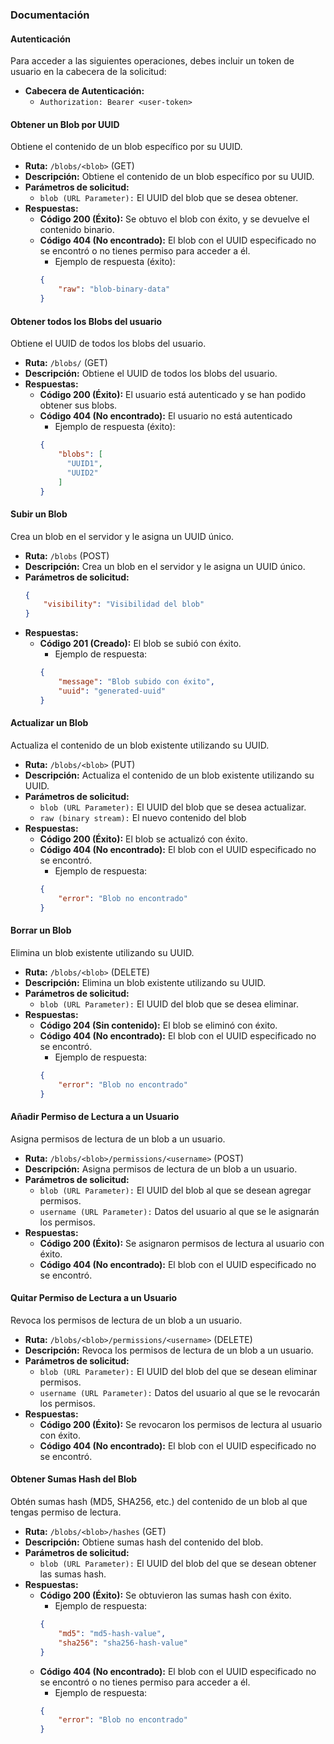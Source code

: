### Documentación

#### Autenticación
Para acceder a las siguientes operaciones, debes incluir un token de usuario en la cabecera de la solicitud:

- **Cabecera de Autenticación:** 
  - `Authorization: Bearer <user-token>`

#### Obtener un Blob por UUID
Obtiene el contenido de un blob específico por su UUID.

- **Ruta:** `/blobs/<blob>` (GET)
- **Descripción:** Obtiene el contenido de un blob específico por su UUID.
- **Parámetros de solicitud:**
  - `blob (URL Parameter):` El UUID del blob que se desea obtener.
- **Respuestas:**
  - **Código 200 (Éxito):** Se obtuvo el blob con éxito, y se devuelve el contenido binario.
  - **Código 404 (No encontrado):** El blob con el UUID especificado no se encontró o no tienes permiso para acceder a él.
    - Ejemplo de respuesta (éxito):
    ```json
    {
        "raw": "blob-binary-data"
    }
    ```

#### Obtener todos los Blobs del usuario
Obtiene el UUID de todos los blobs del usuario.

- **Ruta:** `/blobs/` (GET)
- **Descripción:** Obtiene el UUID de todos los blobs del usuario.
- **Respuestas:**
  - **Código 200 (Éxito):** El usuario está autenticado y se han podido obtener sus blobs.
  - **Código 404 (No encontrado):** El usuario no está autenticado
    - Ejemplo de respuesta (éxito):
    ```json
    {
        "blobs": [
          "UUID1",
          "UUID2"
        ]
    }
    ```

#### Subir un Blob
Crea un blob en el servidor y le asigna un UUID único.

- **Ruta:** `/blobs` (POST)
- **Descripción:** Crea un blob en el servidor y le asigna un UUID único.
- **Parámetros de solicitud:**
  ```json
  {
      "visibility": "Visibilidad del blob"
  }
  ```
- **Respuestas:**
  - **Código 201 (Creado):** El blob se subió con éxito.
    - Ejemplo de respuesta:
    ```json
    {
        "message": "Blob subido con éxito",
        "uuid": "generated-uuid"
    }
    ```

#### Actualizar un Blob
Actualiza el contenido de un blob existente utilizando su UUID.

- **Ruta:** `/blobs/<blob>` (PUT)
- **Descripción:** Actualiza el contenido de un blob existente utilizando su UUID.
- **Parámetros de solicitud:**
  - `blob (URL Parameter):` El UUID del blob que se desea actualizar.
  - `raw (binary stream):` El nuevo contenido del blob
- **Respuestas:**
  - **Código 200 (Éxito):** El blob se actualizó con éxito.
  - **Código 404 (No encontrado):** El blob con el UUID especificado no se encontró.
    - Ejemplo de respuesta:
    ```json
    {
        "error": "Blob no encontrado"
    }
    ```

#### Borrar un Blob
Elimina un blob existente utilizando su UUID.

- **Ruta:** `/blobs/<blob>` (DELETE)
- **Descripción:** Elimina un blob existente utilizando su UUID.
- **Parámetros de solicitud:**
  - `blob (URL Parameter):` El UUID del blob que se desea eliminar.
- **Respuestas:**
  - **Código 204 (Sin contenido):** El blob se eliminó con éxito.
  - **Código 404 (No encontrado):** El blob con el UUID especificado no se encontró.
    - Ejemplo de respuesta:
    ```json
    {
        "error": "Blob no encontrado"
    }
    ```

#### Añadir Permiso de Lectura a un Usuario
Asigna permisos de lectura de un blob a un usuario.

- **Ruta:** `/blobs/<blob>/permissions/<username>` (POST)
- **Descripción:** Asigna permisos de lectura de un blob a un usuario.
- **Parámetros de solicitud:**
  - `blob (URL Parameter):` El UUID del blob al que se desean agregar permisos.
  - `username (URL Parameter):` Datos del usuario al que se le asignarán los permisos.
- **Respuestas:**
  - **Código 200 (Éxito):** Se asignaron permisos de lectura al usuario con éxito.
  - **Código 404 (No encontrado):** El blob con el UUID especificado no se encontró.

#### Quitar Permiso de Lectura a un Usuario
Revoca los permisos de lectura de un blob a un usuario.

- **Ruta:** `/blobs/<blob>/permissions/<username>` (DELETE)
- **Descripción:** Revoca los permisos de lectura de un blob a un usuario.
- **Parámetros de solicitud:**
  - `blob (URL Parameter):` El UUID del blob del que se desean eliminar permisos.
  - `username (URL Parameter):` Datos del usuario al que se le revocarán los permisos.
- **Respuestas:**
  - **Código 200 (Éxito):** Se revocaron los permisos de lectura al usuario con éxito.
  - **Código 404 (No encontrado):** El blob con el UUID especificado no se encontró.

#### Obtener Sumas Hash del Blob
Obtén sumas hash (MD5, SHA256, etc.) del contenido de un blob al que tengas permiso de lectura.

- **Ruta:** `/blobs/<blob>/hashes` (GET)
- **Descripción:** Obtiene sumas hash del contenido del blob.
- **Parámetros de solicitud:**
  - `blob (URL Parameter):` El UUID del blob del que se desean obtener las sumas hash.
- **Respuestas:**
  - **Código 200 (Éxito):** Se obtuvieron las sumas hash con éxito.
    - Ejemplo de respuesta:
    ```json
    {
        "md5": "md5-hash-value",
        "sha256": "sha256-hash-value"
    }
    ```
  - **Código 404 (No encontrado):** El blob con el UUID especificado no se encontró o no tienes permiso para acceder a él.
    - Ejemplo de respuesta:
    ```json
    {
        "error": "Blob no encontrado"
    }
    ```
